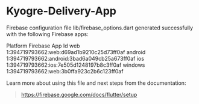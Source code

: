 # Kyogre-Delivery-App
 
Firebase configuration file lib/firebase_options.dart generated successfully with the following Firebase apps:

Platform  Firebase App Id
web       1:394719793662:web:d69ad1b9210c25d73ff0af
android   1:394719793662:android:3bad6a049cb25a673ff0af
ios       1:394719793662:ios:7e505d1248197b8c3ff0af
windows   1:394719793662:web:3b0ffa923c2b6c123ff0af

Learn more about using this file and next steps from the documentation:
> https://firebase.google.com/docs/flutter/setup
